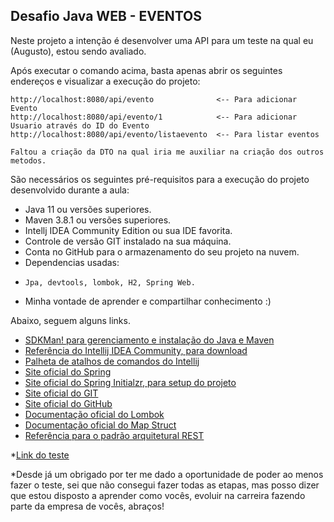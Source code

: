 <h2> Desafio Java WEB - EVENTOS</h2> 

Neste projeto a intenção é desenvolver uma API para um teste na qual eu (Augusto), estou
sendo avaliado.


Após executar o comando acima, basta apenas abrir os seguintes endereços e visualizar a execução do projeto:

``` 
http://localhost:8080/api/evento              <-- Para adicionar Evento
http://localhost:8080/api/evento/1            <-- Para adicionar Usuario através do ID do Evento
http://localhost:8080/api/evento/listaevento  <-- Para listar eventos
```

```
Faltou a criação da DTO na qual iria me auxiliar na criação dos outros metodos.
```

São necessários os seguintes pré-requisitos para a execução do projeto desenvolvido durante a aula:

* Java 11 ou versões superiores.
* Maven 3.8.1 ou versões superiores.
* Intellj IDEA Community Edition ou sua IDE favorita.
* Controle de versão GIT instalado na sua máquina.
* Conta no GitHub para o armazenamento do seu projeto na nuvem.
* Dependencias usadas: 
*     Jpa, devtools, lombok, H2, Spring Web.
* Minha vontade de aprender e compartilhar conhecimento :)

Abaixo, seguem alguns links.

* [SDKMan! para gerenciamento e instalação do Java e Maven](https://sdkman.io/)
* [Referência do Intellij IDEA Community, para download](https://www.jetbrains.com/idea/download)
* [Palheta de atalhos de comandos do Intellij](https://resources.jetbrains.com/storage/products/intellij-idea/docs/IntelliJIDEA_ReferenceCard.pdf)
* [Site oficial do Spring](https://spring.io/)
* [Site oficial do Spring Initialzr, para setup do projeto](https://start.spring.io/)
* [Site oficial do GIT](https://git-scm.com/)
* [Site oficial do GitHub](http://github.com/)
* [Documentação oficial do Lombok](https://projectlombok.org/)
* [Documentação oficial do Map Struct](https://mapstruct.org/)
* [Referência para o padrão arquitetural REST](https://restfulapi.net/)

*[Link do teste](https://gitlab.com/behoh/desafio-java-web/) 

*Desde já um obrigado por ter me dado a oportunidade de poder ao menos fazer o teste, sei que não consegui fazer todas
as etapas, mas posso dizer que estou disposto a aprender como vocês, evoluir na carreira fazendo parte da empresa de 
vocês, abraços! 
